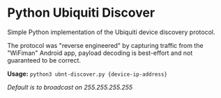 # Python Ubiquiti Discover

Simple Python implementation of the Ubiquiti device discovery protocol.

The protocol was "reverse engineered" by capturing traffic from the "WiFiman" Android app, payload decoding is best-effort and not guaranteed to be correct.

**Usage:** `python3 ubnt-discover.py {device-ip-address}`

*Default is to broadcast on 255.255.255.255*
